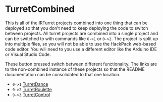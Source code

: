 # TurretCombined

This is all of the IRTurret projects combined into one thing that can be deployed so that you don't need to keep deploying the code to switch between projects. All turret projects are combined into a single project and can be switched to with commands like `0->1` or `0->2`. The project is split up into multiple files, so you will not be able to use the HackPack web-based code editor. You will need to you use a different editor like the Arduino IDE or Visual Studio Code.

These button pressed switch between different functionality. The links are to the non-combined instance of these projects so that the README documentation can be consolidated to that one location.
- `0->1` [TurretDance](../TurretDance)
- `0->2` [TurretRoulette](../TurretRoulette)
- `0->3` [TurretControl](../TurretControl)